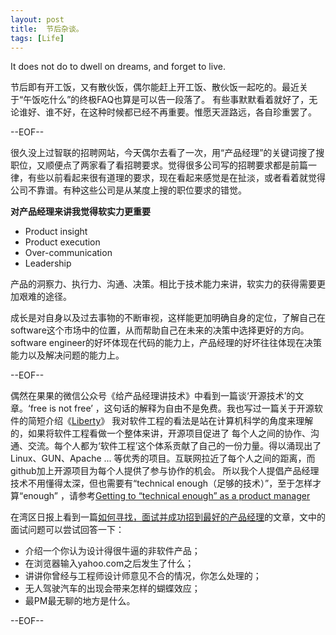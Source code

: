 ```yaml
---
layout: post
title:  节后杂谈。
tags: [Life]
---
```


It does not do to dwell on dreams, and forget to live.

节后即有开工饭，又有散伙饭，偶尔能赶上开工饭、散伙饭一起吃的。最近关于“午饭吃什么”的终极FAQ也算是可以告一段落了。
有些事默默看着就好了，无论谁好、谁不好，在这种时候都已经不再重要。惟愿天涯路远，各自珍重罢了。

--EOF--

很久没上过智联的招聘网站，今天偶尔去看了一次，用“产品经理”的关键词搜了搜职位，又顺便点了两家看了看招聘要求。觉得很多公司写的招聘要求都是前篇一律，有些以前看起来很有道理的要求，现在看起来感觉是在扯淡，或者看着就觉得公司不靠谱。有种这些公司是从某度上搜的职位要求的错觉。

**对产品经理来讲我觉得软实力更重要**

* Product insight
* Product execution
* Over-communication
* Leadership

产品的洞察力、执行力、沟通、决策。相比于技术能力来讲，软实力的获得需要更加艰难的途径。

成长是对自身以及过去事物的不断审视，这样能更加明确自身的定位，了解自己在software这个市场中的位置，从而帮助自己在未来的决策中选择更好的方向。software engineer的好坏体现在代码的能力上，产品经理的好坏往往体现在决策能力以及解决问题的能力上。

--EOF--

偶然在果果的微信公众号《给产品经理讲技术》中看到一篇谈‘开源技术’的文章。‘free is not free’ ，这句话的解释为自由不是免费。我也写过一篇关于开源软件的简短介绍《[Liberty](https://duanfeifei.github.io/duanfeifei.github.io/software/2016/09/05/liberty-to-jekyll-copy.html)》
我对软件工程的看法是站在计算机科学的角度来理解的，如果将软件工程看做一个整体来讲，开源项目促进了
每个人之间的协作、沟通、交流。每个人都为‘软件工程’这个体系贡献了自己的一份力量。得以涌现出了Linux、GUN、Apache ... 等优秀的项目。互联网拉近了每个人之间的距离，而github加上开源项目为每个人提供了参与协作的机会。
所以我个人提倡产品经理技术不用懂得太深，但也需要有“technical enough（足够的技术）”，至于怎样才算“enough” ，请参考[Getting to “technical enough” as a product manager](http://www.lulucheng.com/2015/11/28/getting-to-technical-enough-as-a-product-manager/?utm_source=wanqu.co&utm_campaign=Wanqu+Daily&utm_medium=website)

在湾区日报上看到一篇[如何寻找，面试并成功招到最好的产品经理](https://wanqu.co/a/3302/2016-05-20-find-vet-and-close-the-best-product-managers.html?s=/search)的文章，文中的面试问题可以尝试回答一下：

* 介绍一个你认为设计得很牛逼的非软件产品；
* 在浏览器输入yahoo.com之后发生了什么；
* 讲讲你曾经与工程师设计师意见不合的情况，你怎么处理的；
* 无人驾驶汽车的出现会带来怎样的蝴蝶效应；
* 最PM最无聊的地方是什么。

--EOF--
